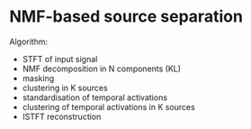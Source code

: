 # NMF-based source separation

Algorithm:
- STFT of input signal
- NMF decomposition in N components (KL)
- masking
- clustering in K sources
- standardisation  of temporal activations
- clustering of temporal activations in K sources
- ISTFT reconstruction

